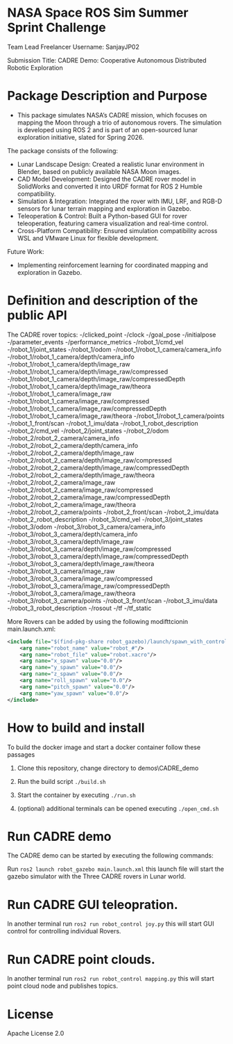 # NASA Space ROS Sim Summer Sprint Challenge

Team Lead Freelancer Username: SanjayJP02

Submission Title: CADRE Demo: Cooperative Autonomous Distributed Robotic Exploration

# Package Description and Purpose

- This package simulates NASA’s CADRE mission, which focuses on mapping the Moon through a trio of autonomous rovers. The simulation is developed using ROS 2 and is part of an open-sourced lunar exploration initiative, slated for Spring 2026.


The package consists of the following:

- Lunar Landscape Design: Created a realistic lunar environment in Blender, based on publicly available NASA Moon images.
- CAD Model Development: Designed the CADRE rover model in SolidWorks and converted it into URDF format for ROS 2 Humble compatibility.
- Simulation & Integration: Integrated the rover with IMU, LRF, and RGB-D sensors for lunar terrain mapping and exploration in Gazebo.
- Teleoperation & Control: Built a Python-based GUI for rover teleoperation, featuring camera visualization and real-time control.
- Cross-Platform Compatibility: Ensured simulation compatibility across WSL and VMware Linux for flexible development.

Future Work:

- Implementing reinforcement learning for coordinated mapping and exploration in Gazebo.

# Definition and description of the public API


The CADRE rover topics:
-/clicked_point
-/clock
-/goal_pose
-/initialpose
-/parameter_events
-/performance_metrics
-/robot_1/cmd_vel
-/robot_1/joint_states
-/robot_1/odom
-/robot_1/robot_1_camera/camera_info
-/robot_1/robot_1_camera/depth/camera_info
-/robot_1/robot_1_camera/depth/image_raw
-/robot_1/robot_1_camera/depth/image_raw/compressed
-/robot_1/robot_1_camera/depth/image_raw/compressedDepth
-/robot_1/robot_1_camera/depth/image_raw/theora
-/robot_1/robot_1_camera/image_raw
-/robot_1/robot_1_camera/image_raw/compressed
-/robot_1/robot_1_camera/image_raw/compressedDepth
-/robot_1/robot_1_camera/image_raw/theora
-/robot_1/robot_1_camera/points
-/robot_1_front/scan
-/robot_1_imu/data
-/robot_1_robot_description
-/robot_2/cmd_vel
-/robot_2/joint_states
-/robot_2/odom
-/robot_2/robot_2_camera/camera_info
-/robot_2/robot_2_camera/depth/camera_info
-/robot_2/robot_2_camera/depth/image_raw
-/robot_2/robot_2_camera/depth/image_raw/compressed
-/robot_2/robot_2_camera/depth/image_raw/compressedDepth
-/robot_2/robot_2_camera/depth/image_raw/theora
-/robot_2/robot_2_camera/image_raw
-/robot_2/robot_2_camera/image_raw/compressed
-/robot_2/robot_2_camera/image_raw/compressedDepth
-/robot_2/robot_2_camera/image_raw/theora
-/robot_2/robot_2_camera/points
-/robot_2_front/scan
-/robot_2_imu/data
-/robot_2_robot_description
-/robot_3/cmd_vel
-/robot_3/joint_states
-/robot_3/odom
-/robot_3/robot_3_camera/camera_info
-/robot_3/robot_3_camera/depth/camera_info
-/robot_3/robot_3_camera/depth/image_raw
-/robot_3/robot_3_camera/depth/image_raw/compressed
-/robot_3/robot_3_camera/depth/image_raw/compressedDepth
-/robot_3/robot_3_camera/depth/image_raw/theora
-/robot_3/robot_3_camera/image_raw
-/robot_3/robot_3_camera/image_raw/compressed
-/robot_3/robot_3_camera/image_raw/compressedDepth
-/robot_3/robot_3_camera/image_raw/theora
-/robot_3/robot_3_camera/points
-/robot_3_front/scan
-/robot_3_imu/data
-/robot_3_robot_description
-/rosout
-/tf
-/tf_static


More Rovers can be added by using the following modifttcionin main.launch.xml:

```xml
<include file="$(find-pkg-share robot_gazebo)/launch/spawn_with_control.launch.xml">
    <arg name="robot_name" value="robot_#"/>
    <arg name="robot_file" value="robot.xacro"/>
    <arg name="x_spawn" value="0.0"/>
    <arg name="y_spawn" value="0.0"/>
    <arg name="z_spawn" value="0.0"/>
    <arg name="roll_spawn" value="0.0"/>
    <arg name="pitch_spawn" value="0.0"/>
    <arg name="yaw_spawn" value="0.0"/>
</include>
```

# How to build and install

To build the docker image and start a docker container follow these passages

1. Clone this repository, change directory to demos\CADRE_demo

2. Run the build script ```./build.sh```

3. Start the container by executing ```./run.sh```

4. (optional) additional terminals can be opened executing ```./open_cmd.sh```

# Run CADRE demo

The CADRE demo can be started by executing the following commands:

Run ```ros2 launch robot_gazebo main.launch.xml``` this launch file will start the gazebo simulator with the Three CADRE rovers in Lunar world.


# Run CADRE GUI teleopration.

In another terminal run ```ros2 run robot_control joy.py``` this will start GUI control for controlling individual Rovers.

# Run CADRE point clouds.

In another terminal run ```ros2 run robot_control mapping.py``` this will start point cloud node and publishes topics.



# License

Apache License 2.0
